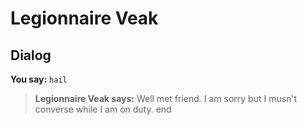 # Legionnaire Veak
## Dialog

**You say:** `hail`



>**Legionnaire Veak says:** Well met friend. I am sorry but I musn't converse while I am on duty.
end
